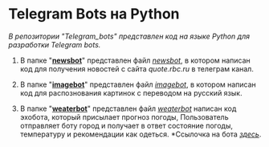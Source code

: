 # **Telegram Bots на Python**

*В репозитории "Telegram_bots" представлен код на языке Python для разработки Telegram bots.*

1. В папке "[**newsbot**](https://github.com/ElenaBalbukova/Telegram_bots/tree/master/imagebot)" представлен файл [*newsbot*](https://github.com/ElenaBalbukova/Telegram_bots/blob/newsbot/newsbot.py), в котором написан код для получения новостей с сайта *quote.rbc.ru* в телеграм канал.
   
2.  В папке "[**imagebot**](https://github.com/ElenaBalbukova/Telegram_bots/tree/master/newsbot)" представлен файл [*imagebot*](https://github.com/ElenaBalbukova/Telegram_bots/blob/imagebot/imagebot.py), в котором написан код для распознования картинок с переводом на русский язык.
   
3. В папке "[**weaterbot**](https://github.com/ElenaBalbukova/Telegram_bots/tree/master/weaterbot)" представлен файл [*weaterbot*](https://github.com/ElenaBalbukova/Telegram_bots/blob/weaterbot/weaterbot.py) написан код эхобота, который присылает прогноз погоды,  Пользователь отправляет боту город и получает в ответ состояние погоды, температуру и рекомендации как одеться.
*Ссылочка на бота [*здесь*](https://t.me/PogodaFamilyBot).